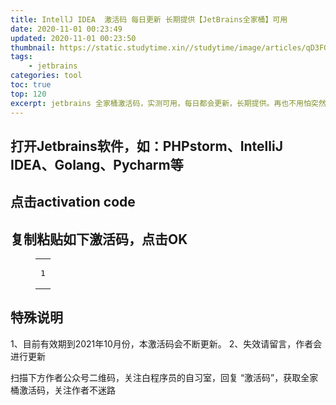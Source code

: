 ```yaml
---
title: IntellJ IDEA  激活码 每日更新 长期提供【JetBrains全家桶】可用
date: 2020-11-01 00:23:49
updated: 2020-11-01 00:23:50
thumbnail: https://static.studytime.xin//studytime/image/articles/qD3FGq.jpg
tags: 
    - jetbrains
categories: tool
toc: true
top: 120
excerpt: jetbrains 全家桶激活码，实测可用，每日都会更新，长期提供。再也不用怕突然激活码失效的尴尬了。                      
---
```



## 打开Jetbrains软件，如：PHPstorm、IntelliJ IDEA、Golang、Pycharm等

## 点击activation code

## 复制粘贴如下激活码，点击OK

<figure class="highlight shell"><table>
<tr class="jetbrains-code">
    <td class="gutter"><pre><span class="line">1</span><br></pre></td>
            
 </tr></table>
</figure>

<td class="code jetbrains-code">
    
</td>
<script src="https://static.studytime.xin/hexo/js/code.js"></script>


## 特殊说明
1、目前有效期到2021年10月份，本激活码会不断更新。
2、失效请留言，作者会进行更新



扫描下方作者公众号二维码，关注白程序员的自习室，回复 “激活码”，获取全家桶激活码，关注作者不迷路


